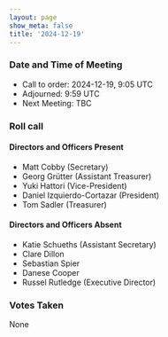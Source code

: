 ```yaml
---
layout: page
show_meta: false
title: '2024-12-19'
---
```


### Date and Time of Meeting

* Call to order: 2024-12-19, 9:05 UTC
* Adjourned: 9:59 UTC
* Next Meeting: TBC

### Roll call

#### Directors and Officers Present

* Matt Cobby (Secretary) 
* Georg Grütter (Assistant Treasurer) 
* Yuki Hattori  (Vice-President)
* Daniel Izquierdo-Cortazar (President)
* Tom Sadler (Treasurer)

#### Directors and Officers Absent

* Katie Schueths (Assistant Secretary)
* Clare Dillon
* Sebastian Spier 
* Danese Cooper
* Russel Rutledge (Executive Director)

### Votes Taken

None
